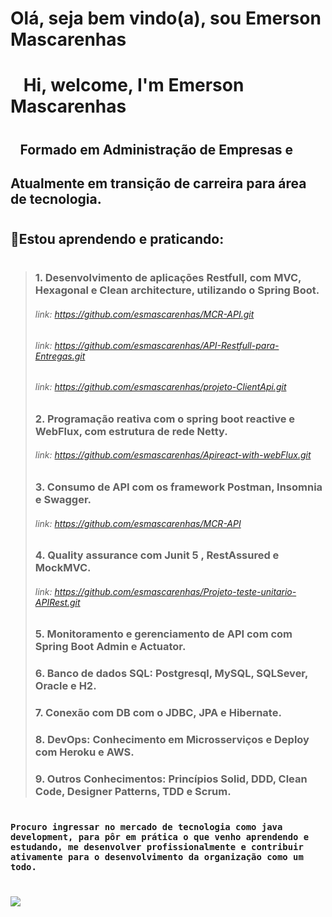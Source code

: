 #         Olá, seja bem vindo(a), sou Emerson Mascarenhas  
   
#                           &ensp;  Hi, welcome, I'm Emerson Mascarenhas
                            
#                                                                                                



##                                    &ensp;          Formado em Administração de Empresas e  
         
##              Atualmente em transição de carreira para área de tecnologia.  
# 


   

 ##  🌱**Estou aprendendo e praticando:**

# 
> ###  1. Desenvolvimento de aplicações Restfull, com MVC, Hexagonal e Clean architecture, utilizando o Spring Boot. 
> ###### link: https://github.com/esmascarenhas/MCR-API.git
> ###### link: https://github.com/esmascarenhas/API-Restfull-para-Entregas.git
> ###### link: https://github.com/esmascarenhas/projeto-ClientApi.git
>
> ###  2. Programação reativa com o spring boot reactive e WebFlux, com estrutura de rede Netty.
>###### link: https://github.com/esmascarenhas/Apireact-with-webFlux.git
> ###  3. Consumo de API com os framework Postman, Insomnia e Swagger. 
> ###### link: https://github.com/esmascarenhas/MCR-API
> ###  4. Quality assurance com Junit 5 , RestAssured e MockMVC. 
> ###### link: https://github.com/esmascarenhas/Projeto-teste-unitario-APIRest.git
> ###  5. Monitoramento e gerenciamento de API com com Spring Boot Admin e Actuator. 
> ###  6. Banco de dados SQL: Postgresql, MySQL, SQLSever, Oracle e H2. 
> ###  7. Conexão com DB com o JDBC, JPA e Hibernate. 
> ###  8. DevOps:  Conhecimento em Microsserviços e Deploy com Heroku e AWS.
> ###  9. Outros Conhecimentos: Princípios Solid, DDD, Clean Code, Designer Patterns, TDD e Scrum.

#

 ###          **```Procuro ingressar no mercado de tecnologia como java development, para pôr em prática o que venho aprendendo e estudando, me desenvolver profissionalmente e contribuir ativamente para o desenvolvimento da organização como um todo.```**
 # 

[<img src="https://img.shields.io/badge/linkedin-%230077B5.svg?&style=for-the-badge&logo=linkedin&logoColor=white" />](https://www.linkedin.com/in/emerson-mascarenhas-86b8462b 
)

<!--
**esmascarenhas/esmascarenhas** is a ✨ _special_ ✨ repository because its `README.md` (this file) appears on your GitHub profile.

Here are some ideas to get you started:

- 🔭 I’m currently working on ...
- 🌱 I’m currently learning ...
- 👯 I’m looking to collaborate on ...
- 🤔 I’m looking for help with ...
- 💬 Ask me about ...
- 📫 How to reach me: ...
- 😄 Pronouns: ...
- ⚡ Fun fact: ...
-->
